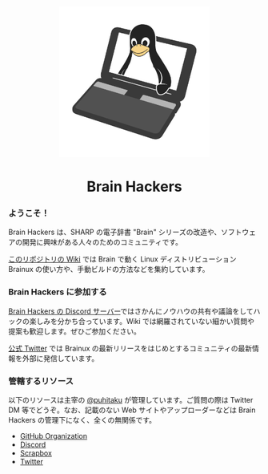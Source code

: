 <div align="center">
<img alt="Brain Hackers logo" src="logo.png" width=300px>
<h1>Brain Hackers</h1>
</div>

### ようこそ！

Brain Hackers は、SHARP の電子辞書 "Brain" シリーズの改造や、ソフトウェアの開発に興味がある人々のためのコミュニティです。

[このリポジトリの Wiki](https://github.com/brain-hackers/README/wiki) では Brain で動く Linux ディストリビューション Brainux の使い方や、手動ビルドの方法などを集約しています。


### Brain Hackers に参加する

[Brain Hackers の Discord サーバー](https://discord.gg/UD8qHhs)ではさかんにノウハウの共有や議論をしてハックの楽しみを分かち合っています。Wiki では網羅されていない細かい質問や提案も歓迎します。ぜひご参加ください。

[公式 Twitter](https://twitter.com/brainhackerz) では Brainux の最新リリースをはじめとするコミュニティの最新情報を外部に発信しています。


### 管轄するリソース

以下のリソースは主宰の [@puhitaku](https://twitter.com/puhitaku) が管理しています。ご質問の際は Twitter DM 等でどうぞ。なお、記載のない Web サイトやアップローダーなどは Brain Hackers の管理下になく、全くの無関係です。

 - [GitHub Organization](https://github.com/brain-hackers)
 - [Discord](https://discord.gg/UD8qHhs)
 - [Scrapbox](https://scrapbox.io/brain-hackers/)
 - [Twitter](https://twitter.com/brainhackerz)
